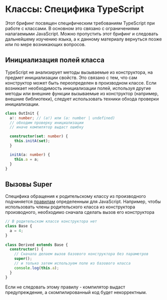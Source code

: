 # Классы: Специфика TypeScript

Этот брифинг посвящен специфическим требованиям TypeScript при работе с классами. В основном это связано с ограничениями налагаемыми JavaScript. Можно пропустить этот брифинг и следовать дальнейшему изучению языка, а к данному материалу вернуться позже или по мере возникающих вопросов.

## Инициализация полей класса

TypeScript не анализирует методы вызываемые из конструктора, на предмет инициализации свойств. Это связано с тем, что сам конструктор может быть переопределен в производном классе. Если возникает необходимость инициализации полей, используя другие методы или внешние функции вызываемые из конструктор (например, внешние библиотеки), следует использовать техники обхода проверки инициализации.

```ts
class OutInit {
  a!: number; // (a!) или (a: number | undefined)
  // обходим проверку инициализации
  // иначе компилятор выдаст ошибку

  constructor(set: number) {
    this.initA(set);
  }

  initA(a: number) {
    this.a = a;
  }
}
```

## Вызовы Super

Специфика обращения к родительскому классу из производного подчиняется [правилам](https://developer.mozilla.org/en-US/docs/Web/JavaScript/Reference/Operators/super/) определенным для JavaScript. Например, чтобы использовать члены родительского класса из конструктора производного, необходимо сначала сделать вызов его конструктора

```ts
// В родительском классе конструктора нет
class Base {
  a = 4;
}
 
class Derived extends Base {
  constructor() {
    // Сначала делаем вызов базового конструктора без параметров
    super();
    // и только затем используем поле из базового класса
    console.log(this.a);
  }
}
```

Если не следовать этому правилу - компилятор выдаст предупреждение, а скомпилированный код будет некорректным.
